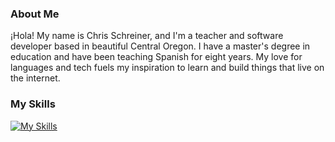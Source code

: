 

<h3>About Me</h3>

<p>¡Hola! My name is Chris Schreiner, and I'm a teacher and software developer based in beautiful Central Oregon. I have a master's degree in education and have been teaching Spanish for eight years. My love for languages and tech fuels my inspiration to learn and build things that live on the internet.</p>

<h3>My Skills</h3>

[![My Skills](https://skillicons.dev/icons?i=html,css,js,react,ts,nextjs,redux,nodejs,express,mongodb,sass,styledcomponents,tailwind,git,github,postman,netlify,vscode&perline=18)](https://skillicons.dev)

<!--
**chrisjschreiner/chrisjschreiner** is a ✨ _special_ ✨ repository because its `README.md` (this file) appears on your GitHub profile.

Here are some ideas to get you started:

- 🔭 I’m currently working on ...
- 🌱 I’m currently learning ...
- 👯 I’m looking to collaborate on ...
- 🤔 I’m looking for help with ...
- 💬 Ask me about ...
- 📫 How to reach me: ...
- 😄 Pronouns: ...
- ⚡ Fun fact: ...
-->
